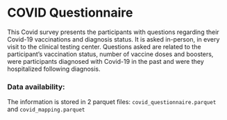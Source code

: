  # COVID Questionnaire
 
 This Covid survey presents the participants with questions regarding their Covid-19 vaccinations and diagnosis status. It is asked in-person, in every visit to the clinical testing center. Questions asked are related to the participant’s vaccination status, number of vaccine doses and boosters, were participants diagnosed with Covid-19 in the past and were they hospitalized following diagnosis.

 ### Data availability:
The information is stored in 2 parquet files: `covid_questionnaire.parquet` and `covid_mapping.parquet`